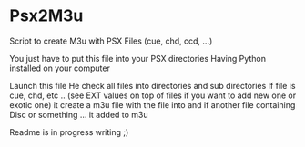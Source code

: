 # Psx2M3u
Script to create M3u with PSX Files (cue, chd, ccd, ...)

You just have to put this file into your PSX directories
Having Python installed on your computer

Launch this file
He check all files into directories and sub directories
If file is cue, chd, etc .. (see EXT values on top of files if you want to add new one or exotic one) 
it create a m3u file with the file into and if another file containing Disc or something ... it added to m3u

Readme is in progress writing ;)
